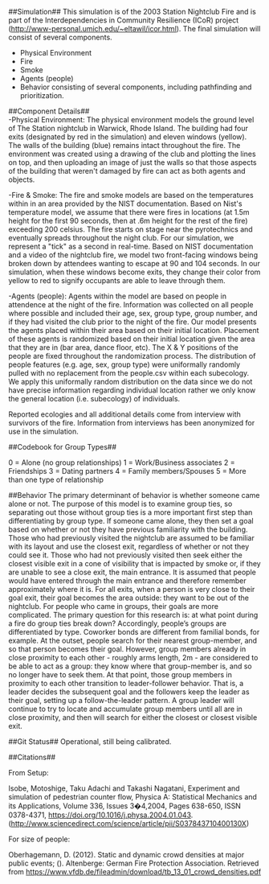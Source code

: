 ##Simulation##
This simulation is of the 2003 Station Nightclub Fire and is part of the Interdependencies in Community Resilience (ICoR) project (http://www-personal.umich.edu/~eltawil/icor.html). The final simulation will consist of several components.

* Physical Environment
* Fire
* Smoke
* Agents (people)
* Behavior consisting of several components, including pathfinding and prioritization.
 

##Component Details##  
  -Physical Environment: The physical environment models the ground level of The Station nightclub in Warwick,
  Rhode Island. The building had four exits (designated by red in the simulation) and eleven windows (yellow).
  The walls of the building (blue) remains intact throughout the fire. The environment was created using a drawing
  of the club and plotting the lines on top, and then uploading an image of just the walls so that those aspects of the building 
  that weren't damaged by fire can act as both agents and objects.

 -Fire & Smoke: The fire and smoke models are based on the temperatures within in an area provided by the NIST
documentation. Based on Nist's temperature model, we assume that there were fires in locations
(at 1.5m height for the first 90 seconds, then at .6m height for the rest of the fire) exceeding 200 celsius.
The fire starts on stage near the pyrotechnics and eventually spreads throughout the night club.
For our simulation, we represent a "tick" as a second in real-time. Based on NIST documentation and a video of the nightclub fire, we model two front-facing windows being broken down by attendees wanting to
escape at 90 and 104 seconds. In our simulation, when these windows become exits, they change their color from
yellow to red to signify occupants are able to leave through them.
 
 -Agents (people): Agents within the model are based on people in attendence at the night of the fire. Information was
 collected on all people where possible and included their age, sex, group type, group number, and if they had visited the club prior
 to the night of the fire. Our model presents the agents placed within their area based on their initial location.
 Placement of these agents is randomized based on their initial location given the area that they are in (bar area, dance floor,
 etc).
  The X & Y positions of the people are fixed throughout the randomization process. The distribution of people features 
  (e.g. age, sex, group type) were uniformally randomly pulled with no replacement from the people.csv within each
  subecology. We apply this uniformally random distribution on the data since we do not have precise information regarding individual location
  rather we only know the general location (i.e. subecology) of individuals.
  
Reported ecologies and all additional details come from interview with survivors of the fire.
Information from interviews has been anonymized for use in the simulation. 


##Codebook for Group Types##

0 = Alone (no group relationships)
1 = Work/Business associates
2 = Friendships
3 = Dating partners
4 = Family members/Spouses
5 = More than one type of relationship

##Behavior
The primary determinant  of behavior is whether someone came alone or not. The purpose of this model is to 
examine group ties, so separating out those without group ties is a more important first step than differentiating 
by group type. If someone came alone, they then set a goal based on whether or not they have previous familiarity 
with the building. Those who had previously visited the nightclub are assumed to be familiar with its layout and
 use the closest exit, regardless of whether or not they could see it. Those who had not previously visited then 
 seek either the closest visible exit in a cone of visibility that is impacted by smoke or, if they are unable to see a 
 close exit, the main entrance. It is assumed that people would have entered through the main entrance and therefore
  remember approximately where it is. For all exits, when a person is very close to their goal exit, their goal becomes 
  the area outside: they want to be out of the nightclub. For people who came in groups, their goals are more complicated. 
  The primary question for this research is: at what point during a fire do group ties break down? Accordingly, people’s groups are differentiated by type. Coworker bonds are different from familial bonds, for example. At the outset, people search for their nearest group-member, and so that person becomes their goal.
However, group members already in close proximity to each other - roughly arms length, 2m - are considered to be able to act as a group: they know where that group-member is, and so no longer have to seek them. At that point, those group members in proximity to each other transition to leader-follower behavior. That is, a leader decides the subsequent goal and the followers keep the leader as their goal, setting up a follow-the-leader pattern. A group leader will continue to try to locate and accumulate group members until all are in close proximity, and then will search for either the closest or closest visible exit.


##Git Status##
Operational, still being calibrated.

##Citations##

From Setup:

Isobe, Motoshige, Taku Adachi and Takashi Nagatani, Experiment and simulation of pedestrian counter flow, Physica A: Statistical Mechanics and its Applications,
Volume 336, Issues 3�4,2004, Pages 638-650, ISSN 0378-4371,
https://doi.org/10.1016/j.physa.2004.01.043. (http://www.sciencedirect.com/science/article/pii/S037843710400130X)

For size of people:

Oberhagemann, D. (2012). Static and dynamic crowd densities at
major public events; (). Altenberge: German Fire Protection Association. Retrieved from https://www.vfdb.de/fileadmin/download/tb_13_01_crowd_densities.pdf